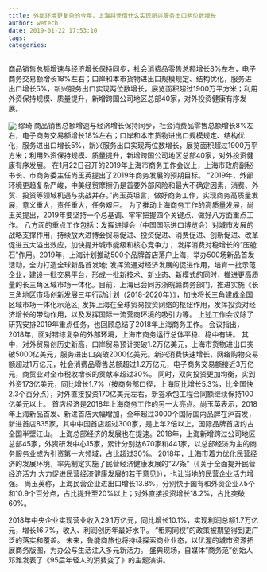 ```yaml
---
title: 外部环境更复杂的今年，上海将凭借什么实现新兴服务出口两位数增长
author: wetech
date: 2019-01-22 17:53:10
tags: 
categories: 
---
```

商品销售总额增速与经济增长保持同步，社会消费品零售总额增长8%左右，电子商务交易额增长18%左右；口岸和本市货物进出口规模规定、结构优化，服务进出口增长5%，新兴服务出口实现两位数增长，展览面积超过1900万平方米；利用外资保持规模、质量提升，新增跨国公司地区总部40家，对外投资健康有序发展。
<!-- more -->
<img align="center" border="0" src="https://imgcdn.yicai.com/uppics/images/2019/01/87e747c0b5b37a9532276e35d8823b2f.jpg" />
缪琦
商品销售总额增速与经济增长保持同步，社会消费品零售总额增长8%左右，电子商务交易额增长18%左右；口岸和本市货物进出口规模规定、结构优化，服务进出口增长5%，新兴服务出口实现两位数增长，展览面积超过1900万平方米；利用外资保持规模、质量提升，新增跨国公司地区总部40家，对外投资健康有序发展。
在1月22日召开的2019年上海市商务工作会议上，上海市政府副秘书长、市商务委主任尚玉英提出了2019年商务发展的预期目标。
“2019年，外部环境更趋复杂严峻，中美经贸摩擦仍是首要外部风险和最大不确定因素，消费、外贸、投资等领域机遇与挑战并存。”尚玉英坦言，做好商务工作，实现商务高质量发展，意义重大，责任重大，任务艰巨。
为了推动上海商务工作的高质量发展，尚玉英提出，2019年要坚持一个总基调、牢牢把握四个关键点、做好八方面重点工作。
八方面的重点工作包括：发挥进博会（中国国际进口博览会）对城市发展的战略支撑作用，持续放大进博会贸易促进、投资促进、消费促进、创新促进、改革促进五大溢出效应，加快提升城市能级和核心竞争力；
发挥消费对稳增长的“压舱石”作用。2019年，上海计划推动500个品牌首店落户上海，举办500场新品首发活动，全力打造全球新品首发地;
发挥流通对经济发展的促进作用，培育一批示范企业，建设一批交易平台，形成一批新技术、新业态、新模式的同时，推进更高质量的长三角区域市场一体化。目前，上海已会同苏浙皖赣商务部门，推进实施《长三角地区市场创新发展三年行动计划（2018-2020年）》，加快将长三角建成全国区域市场一体化示范区;
发挥上海在全球贸易投资网络的枢纽作用，发挥投资对经济增长的带动作用，以及发挥国际一流营商环境的吸引力等。
上述工作会议除了研究安排2019年重点任务，也回顾总结了2018年上海商务工作。
会议指出，2018年，面对错综复杂的外部环境，上海市商务运行总体平稳、稳中有进。
其中，对外贸易创历史新高，口岸贸易预计突破1.2万亿美元，上海市货物进出口突破5000亿美元，服务进出口突破2000亿美元。新兴消费快速增长，网络购物交易额超过1万亿元，社会消费品零售总额超过1.2万亿元，电子商务交易额接近3万亿元，商贸业对全市税收增长的贡献率超过30%。
同时，双向投资更加均衡，实到外资173亿美元，同比增长1.7%（按商务部口径，上海同比增长5.3%，比全国快2.3个百分点），对外直接投资170亿美元左右，新签承包工程合同额继续保持100亿美元以上。
首店经济是2018年上海商务工作的另一大亮点。尚玉英表示，2018年上海新品首发、新进首店大幅增加，全年超过3000个国际国内品牌在沪首发，新进首店835家，其中中国首店超过300家，是上年2倍以上，国际品牌首店约占全国半壁江山。
上海总部经济的发展也在提速。2018年，上海新增跨过公司地区总部45家，外资研发中心15家，累计分别达670家和441家，以总部经济为主的商务服务业成为引资第一大领域，占比超过30%。
2018年，上海市着力优化民营经济的发展环境，率先制定实施了民营经济健康发展的“27条”（《关于全面提升民营经济活力 大力促进民营经济健康发展的若干意见》），也让当地的民营企业活力增强。
尚玉英称，上海民营企业进出口增长13.8%，分别快于国有和外资企业7.5个和10.9个百分点，占比提升至20%以上；对外直接投资增长18.2%，占比突破60%。
 
 
2018年中央企业实现营业收入29.1万亿元，同比增长10.1%，实现利润总额1.7万亿元，增长16.7%，收入、利润创历年最好水平。
“租购同权”的政策被期望得到更广泛的落实和覆盖。
未来，鲁能商旅也将持续探索商业业态，以优渥的城市资源拓展商务版图，为办公与生活注入多元新活力。
盛典现场，自媒体“商务范”创始人邓潍发表了《95后年轻人的消费变了》的主题演讲。
